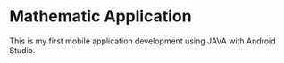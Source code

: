 # Mathematic Application
This is my first mobile application development using JAVA with Android Studio.
